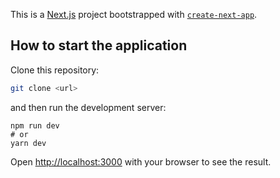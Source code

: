 This is a [Next.js](https://nextjs.org/) project bootstrapped with [`create-next-app`](https://github.com/vercel/next.js/tree/canary/packages/create-next-app).

## How to start the application

Clone this repository:

```bash
git clone <url>
```

and then run the development server:

```
npm run dev
# or
yarn dev
```

Open [http://localhost:3000](http://localhost:3000) with your browser to see the result.
